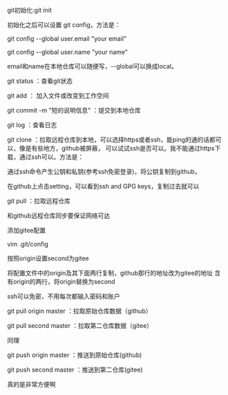git初始化:git init

初始化之后可以设置 git config，方法是：

git config --global user.email "your email"

git config --global user.name "your name"

email和name在本地仓库可以随便写，--global可以换成local。

git status ：查看git状态

git add ： 加入文件或改变到工作空间

git commit -m "短的说明信息" ：提交到本地仓库

git log ：查看日志

git clone ：拉取远程仓库到本地，可以选择https或者ssh，能ping的通的话都可以，像是有些地方，github被屏蔽，
可以试试ssh是否可以。我不能通过https下载，通过ssh可以。方法是：

通过ssh命令产生公钥和私钥(参考ssh免密登录)，将公钥复制到github，

在github上点击setting，可以看到ssh and GPG keys，复制过去就可以

git pull ：拉取远程仓库

和github远程仓库同步要保证网络可达

添加gitee配置

vim .git/config

按照origin设置second为gitee

将配置文件中的origin及其下面两行复制，github那行的地址改为gitee的地址
含有origin的两行，将origin替换为second

ssh可以免密，不用每次都输入密码和账户

git pull origin master ：拉取原始仓库数据（github）

git pull second master ：拉取第二仓库数据（gitee）

同理

git push origin master ：推送到原始仓库(github)

git push second master ：推送到第二仓库(gitee)

真的是非常方便啊